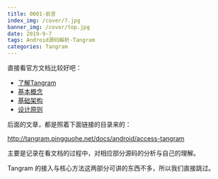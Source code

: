 ```yaml
---
title: 0001-前言
index_img: /cover/7.jpg
banner_img: /cover/top.jpg
date: 2019-9-7
tags: Android源码解析-Tangram
categories: Tangram
---
```


直接看官方文档比较好吧：

- [了解Tangram](http://tangram.pingguohe.net/docs/basic-concept/history)
- [基本概念](http://tangram.pingguohe.net/docs/basic-concept/concept)
- [基础架构](http://tangram.pingguohe.net/docs/basic-concept/structure)
- [设计原则](http://tangram.pingguohe.net/docs/basic-concept/principle)

后面的文章，都是照着下面链接的目录来的：

http://tangram.pingguohe.net/docs/android/access-tangram

主要是记录在看文档的过程中，对相应部分源码的分析与自己的理解。

Tangram 的接入与核心方法这两部分可讲的东西不多，所以我们直接跳过。

